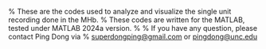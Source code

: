 % These are the codes used to analyze and visualize the single unit recording done in the MHb.
% These codes are written for the MATLAB, tested under MATLAB 2024a version.
%
% If you have any question, please contact Ping Dong via
% superdongping@gmail.com or pingdong@unc.edu
